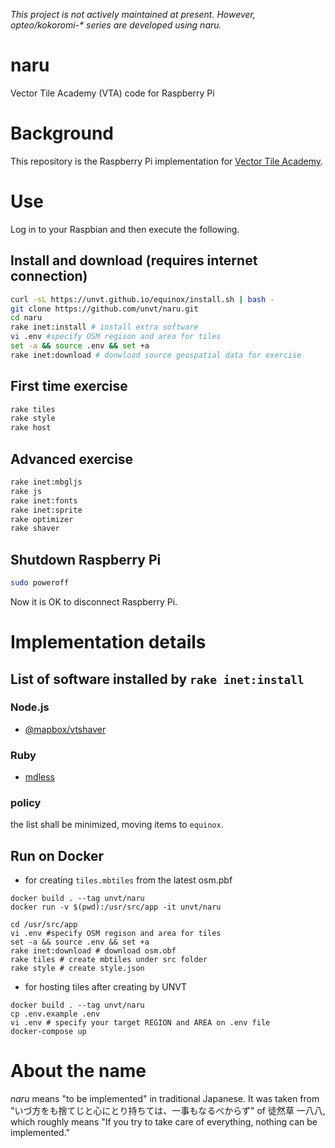 *This project is not actively maintained at present. However, opteo/kokoromi-\* series are developed using naru.*

# naru
Vector Tile Academy (VTA) code for Raspberry Pi

# Background
This repository is the Raspberry Pi implementation for [Vector Tile Academy](https://unvt.github.io/vta).

# Use
Log in to your Raspbian and then execute the following.

## Install and download (requires internet connection)
```zsh
curl -sL https://unvt.github.io/equinox/install.sh | bash -
git clone https://github.com/unvt/naru.git
cd naru
rake inet:install # install extra software
vi .env #specify OSM regison and area for tiles
set -a && source .env && set +a
rake inet:download # donwload source geospatial data for exercise
```

## First time exercise
```zsh
rake tiles
rake style
rake host
```

## Advanced exercise
```zsh
rake inet:mbgljs
rake js
rake inet:fonts
rake inet:sprite
rake optimizer
rake shaver
```

## Shutdown Raspberry Pi
```zsh
sudo poweroff
```
Now it is OK to disconnect Raspberry Pi. 

# Implementation details
## List of software installed by `rake inet:install`
### Node.js
- [@mapbox/vtshaver](https://github.com/mapbox/vtshaver)
### Ruby
- [mdless](https://github.com/ttscoff/mdless)
### policy
the list shall be minimized, moving items to `equinox`.

## Run on Docker

- for creating `tiles.mbtiles` from the latest osm.pbf
```
docker build . --tag unvt/naru
docker run -v $(pwd):/usr/src/app -it unvt/naru

cd /usr/src/app
vi .env #specify OSM regison and area for tiles
set -a && source .env && set +a
rake inet:download # download osm.obf
rake tiles # create mbtiles under src folder
rake style # create style.json
```

- for hosting tiles after creating by UNVT
```
docker build . --tag unvt/naru
cp .env.example .env
vi .env # specify your target REGION and AREA on .env file
docker-compose up
```

# About the name
*naru* means "to be implemented" in traditional Japanese. It was taken from "いづ方をも捨てじと心にとり持ちては、一事もなるべからず" of 徒然草 一八八, which roughly means "If you try to take care of everything, nothing can be implemented." 

